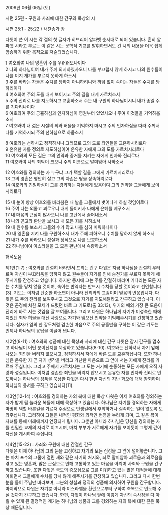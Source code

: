 2009년 06월 06일 (토)

시편 25편 - 구원과 사죄에 대한 간구와 묵상의 시



시편 25:1 - 25:22 / 새찬송가  장


다윗이 쓴 이 시는 각 절의 첫 글자가 히브리어 알파벳 순서대로 되어 있습니다. 흔히 알파벳 시라고 부르는 이 같은 시는 문학적 기교를 발휘하면서도 긴 시의 내용을 더욱 쉽게 암송하기 위한 목적으로 저술되었습니다. 

1 여호와여 나의 영혼이 주를 우러러보나이다  
2 나의 하나님이여 내가 주께 의지하였사오니 
나를 부끄럽지 않게 하시고 나의 원수들이 나를 이겨 개가를 부르지 못하게 하소서  
3 주를 바라는 자들은 수치를 당하지 아니하려니와 까닭 없이 속이는 자들은 수치를 당하리이다  
4 여호와여 주의 도를 내게 보이시고 주의 길을 내게 가르치소서  
5 주의 진리로 나를 지도하시고 교훈하소서 
주는 내 구원의 하나님이시니 내가 종일 주를 기다리나이다  
6 여호와여 주의 긍휼하심과 인자하심이 영원부터 있었사오니 주여 이것들을 기억하옵소서  
7 여호와여 내 젊은 시절의 죄와 허물을 기억하지 마시고 주의 인자하심을 따라 주께서 나를 기억하시되 주의 선하심으로 하옵소서  

8 여호와는 선하시고 정직하시니 그러므로 그의 도로 죄인들을 교훈하시리로다  
9 온유한 자를 정의로 지도하심이여 온유한 자에게 그의 도를 가르치시리로다  
10 여호와의 모든 길은 그의 언약과 증거를 지키는 자에게 인자와 진리로다  
11 여호와여 나의 죄악이 크오니 주의 이름으로 말미암아 사하소서  

12 여호와를 경외하는 자 누구냐 그가 택할 길을 그에게 가르치시리로다  
13 그의 영혼은 평안히 살고 그의 자손은 땅을 상속하리로다  
14 여호와의 친밀하심이 그를 경외하는 자들에게 있음이여 그의 언약을 그들에게 보이시리로다  

15 내 눈이 항상 여호와를 바라봄은 내 발을 그물에서 벗어나게 하실 것임이로다  
16 주여 나는 외롭고 괴로우니 내게 돌이키사 나에게 은혜를 베푸소서  
17 내 마음의 근심이 많사오니 나를 고난에서 끌어내소서  
18 나의 곤고와 환난을 보시고 내 모든 죄를 사하소서  
19 내 원수를 보소서 그들의 수가 많고 나를 심히 미워하나이다  
20 내 영혼을 지켜 나를 구원하소서 내가 주께 피하오니 수치를 당하지 않게 하소서  
21 내가 주를 바라오니 성실과 정직으로 나를 보호하소서  
22 하나님이여 이스라엘을 그 모든 환난에서 속량하소서

해석도움





제1연(1-7) : 여호와를 간절히 바라면서 드리는 간구 
다윗은 지금 하나님을 간절히 우러르며 자신이 부끄러움을 당하지 않고 원수들이 자기를 인해 승전가를 부르지 못하게 해주시기를 간청하고 있습니다. 하지만 동시에 그는 주를 간절히 바라며 기다리는 모든 자는 수치를 당치 않을 것이며, 속이는 반역자는 반드시 수치를 당할 것이라고 선언합니다(3). 기도는 이처럼 단순한 하소연이 아니라 진리와의 교감이며 믿음의 반응입니다. 다윗은 또 주의 진리를 보여주시고 그것으로 자기를 지도해달라고 간구하고 있습니다. 이것은 곤경에 처한 모세가 드렸던 바로 그 기도로(출 33:13), 위기의 때의 가장 큰 도움이 진리에 바로 서는 것임을 잘 보여줍니다. 그리고 다윗은 하나님께 자기가 미성숙한 때에 지었던 죄와 허물들 대신 사랑으로 자기와 맺으신 언약을 기억해주시기를 간청하고 있습니다. 십자가 옆의 한 강도처럼 겸손한 마음으로 주의 긍휼만을 구하는 이 같은 기도는 언제나 하나님의 응답을 이끌어 냅니다.     

제2연(8-11) : 여호와의 성품에 대한 묵상과 사죄에 대한 간구 
다윗은 잠시 간구를 멈추고 하나님이 어떤 분이신지를 묵상하고 있습니다(8-10). 여호와는 선하셔서 자기 앞에 나오는 죄인을 버리지 않으시고, 정직하셔서 저에게 바른 도를 교훈하십니다. 또한 하나님은 온유한 자 곧 자기 생각을 버리고 가난한 마음으로 그 앞에 서는 자에게 진리를 가르쳐 주십니다. 그리고 주께서 가르치시는 그 도는 거기에 순종하는 모든 자에게 오직 사랑과 성실입니다. 이처럼 겸손한 죄인을 버리지 않으시고 온유한 자를 인자와 진리로 인도하시는 하나님의 성품을 묵상한 다윗은 다시 한번 자신의 지난 과오에 대해 참회하며 하나님의 용서를 구하고 있습니다(11).  

제3연(12-14) : 여호와를 경외하는 자의 복에 대한 묵상 
다윗은 이제 여호와를 경외하는 자가 받게 될 놀라운 복들에 대해 묵상하고 있습니다. 하나님은 자기를 경외하는 자에게 마땅히 택할 바른길을 가르쳐 주심으로 인생길에서 후회하거나 실족하는 일이 없도록 도와주십니다. 그리하여 그들은 내적인 평화와 외적인 번영을 누리게 되며, 그 같은 복이 자녀를 통해 미래에까지 연장되게 됩니다. 그뿐만 아니라 하나님은 당신을 경외하는 자를 친밀한 교제의 자리로 이끄시며, 마치 부부가 서로에게 자기를 보이듯이 그렇게 깊이 자신을 계시하여 주십니다. 

제4연(15-22) : 사죄와 구원에 대한 간절한 간구  
다윗은 이제 하나님께 그의 눈을 고정하고 자기의 모든 심정을 그 앞에 털어놓습니다. 그는 마치 포수의 그물에 걸린 새와 같은 자기의 처지와, 죄로 말미암아 괴로움과 외로움을 겪고 있는 영혼과, 많은 근심으로 인해 고통하고 있는 마음을 아뢰며 사죄와 구원을 간구하고 있습니다. 또한 다윗은 극도의 증오심으로 그를 미워하고 있는 많은 대적들에 대해 아뢰면서 그들에게 수치를 당치 않게 해주시기를 간청하고 있습니다. 그리고 다시 한번 눈을 들어 주님만 바라보며, 그분의 성실과 정직의 성품에 의지하여 구원을 간구합니다. 마지막으로 다윗은 자기뿐 아니라 이스라엘을 환란으로부터 구하여 축복으로 인도해 주실 것까지 간구하고 있습니다. 한편, 다윗이 하나님 앞에 이렇게 자신의 속사정을 다 아뢸 수 있게 된 결정적인 계기는 하나님의 성품과 그를 경외하는 자의 복에 대한 깊은 묵상 때문입니다.